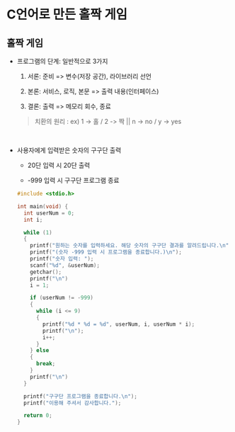 # C언어로 만든 홀짝 게임

## 홀짝 게임

- 프로그램의 단계: 일반적으로 3가지

  1. 서론: 준비 => 변수(저장 공간), 라이브러리 선언

  2. 본론: 서비스, 로직, 본문 => 출력 내용(인터페이스)

  3. 결론: 출력 => 메모리 회수, 종료

  > 치환의 원리 : ex) 1 -> 홀 / 2 -> 짝 || n -> no / y -> yes

<br />

- 사용자에게 입력받은 숫자의 구구단 출력

  - 20단 입력 시 20단 출력

  - -999 입력 시 구구단 프로그램 종료

  ```c
  #include <stdio.h>

  int main(void) {
    int userNum = 0;
    int i;

    while (1)
    {
      printf("원하는 숫자를 입력하세요. 해당 숫자의 구구단 결과를 알려드립니다.\n");
      printf("(숫자 -999 입력 시 프로그램을 종료합니다.)\n");
      printf("숫자 입력: ");
      scanf("%d", &userNum);
      getchar();
      printf("\n")
      i = 1;

      if (userNum != -999)
      {
        while (i <= 9)
        {
          printf("%d * %d = %d", userNum, i, userNum * i);
          printf("\n");
          i++;
        }
      } else
      {
        break;
      }
      printf("\n")
    }

    printf("구구단 프로그램을 종료합니다.\n");
    printf("이용해 주셔서 감사합니다.");

    return 0;
  }
  ```

